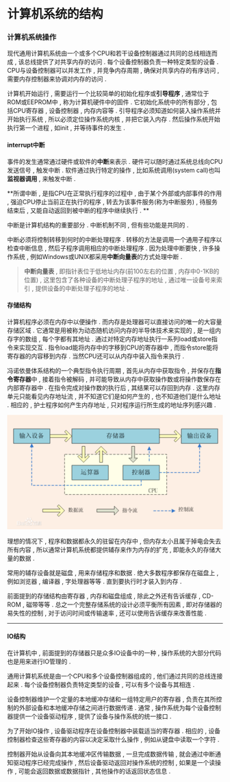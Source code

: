 # 计算机系统的结构

### 计算机系统操作

现代通用计算机系统由一个或多个CPU和若干设备控制器通过共同的总线相连而成 , 该总线提供了对共享内存的访问 . 每个设备控制器负责一种特定类型的设备 . CPU与设备控制器可以并发工作 , 并竞争内存周期 , 确保对共享内存的有序访问 , 需要内存控制器来协调对内存的访问 .

计算机开始运行 , 需要运行一个比较简单的初始化程序或**引导程序** , 通常位于ROM或EEPROM中 , 称为计算机硬件中的固件 . 它初始化系统中的所有部分 , 包括CPU寄存器 , 设备控制器 , 内存内容等 . 引导程序必须知道如何装入操作系统并开始执行系统 , 所以必须定位操作系统内核 , 并把它装入内存 . 然后操作系统开始执行第一个进程 , 如init , 并等待事件的发生 .

#### interrupt中断

事件的发生通常通过硬件或软件的**中断**来表示 . 硬件可以随时通过系统总线向CPU发送信号 , 触发中断 . 软件通过执行特定的操作 , 比如系统调用\(system call\)也叫**监视器调用** , 来触发中断 .

**所谓中断 , 是指CPU在正常执行程序的过程中 , 由于某个外部或内部事件的作用 , 强迫CPU停止当前正在执行的程序 , 转去为该事件服务\(称为中断服务\) , 待服务结束后 , 又能自动返回到被中断的程序中继续执行 . **

中断是计算机结构的重要部分 . 中断机制不同 , 但有些功能是共同的 .

中断必须将控制转移到何时的中断处理程序 . 转移的方法是调用一个通用子程序以检查中断信息 , 然后子程序调用相应的中断处理程序 . 因为处理中断要快 , 许多操作系统 , 例如Windows或UNIX都采用**中断向量表**的方式处理中断 .

> **中断向量表** , 即指针表位于低地址内存\(前100左右的位置 , 内存中0-1KB的位置\) , 这里包含了各种设备的中断处理子程序的地址 , 通过唯一设备号来索引 , 提供设备的中断处理子程序的地址 .

#### 存储结构

计算机程序必须在内存中以便操作 . 而内存是处理器可以直接访问的唯一的大容量存储区域 . 它通常是用被称为动态随机访问内存的半导体技术来实现的 , 是一组内存字的数组 , 每个字都有其地址 . 通过对特定内存地址执行一系列load或store指令来实现交互 . 指令load能将内存中的字移到CPU的寄存器中 , 而指令store能将寄存器的内容移到内存 . 当然CPU还可以从内存中装入指令来执行 .

冯诺依曼体系结构的一个典型指令执行周期 , 首先从内存中获取指令 , 并保存在**指令寄存器**中 , 接着指令被解码 , 并可能导致从内存中获取操作数或将操作数保存在内部寄存器中 . 在指令完成对操作数的执行后 , 其结果可以存回到内存 . 这里内存单元只能看见内存地址流 , 并不知道它们是如何产生的 , 也不知道他们是什么地址 . 相应的 , 护士程序如何产生内存地址 , 只对程序运行所生成的地址序列感兴趣 .

![](/assets/fnym.png)

理想的情况下 , 程序和数据都永久的驻留在内存中 , 但内存太小且属于掉电会失去所有内容 , 所以通常计算机系统都提供辅存来作为内存的扩充 , 即能永久的存储大量的数据 .

常用的辅存设备就是磁盘 , 用来存储程序和数据 . 绝大多数程序都保存在磁盘上 , 例如浏览器 , 编译器 , 字处理器等等 . 直到要执行时才装入到内存 .

前面提到的存储结构由寄存器 , 内存和磁盘组成 , 除此之外还有告诉缓存 , CD-ROM , 磁带等等 . 总之一个完整存储系统的设计必须平衡所有因素 , 即对存储器的易失性的控制 , 对于访问时间或传输速率 , 还可以使用告诉缓存来改善性能 .

---

#### IO结构

在计算机中 , 前面提到的存储器只是众多IO设备中的一种 , 操作系统的大部分代码也是用来进行IO管理的 .

通用计算机系统是由一个CPU和多个设备控制器组成的 , 他们通过共同的总线连接起来 . 每个设备控制器负责特定类型的设备 , 可以有多个设备与其相连 .

设备控制器维护一个定量的本地缓冲存储和一组特定用户的寄存器 , 负责在其所控制的外部设备和本地缓冲存储之间进行数据传递 . 通常 , 操作系统为每个设备控制器提供一个设备驱动程序 , 提供了设备与操作系统的统一接口 . 

为了开始IO操作 , 设备驱动程序在设备控制器中装载适当的寄存器 . 相应的 , 设备控制器检查这些寄存器的内容以决定采取什么操作 , 例如从键盘中读取一个字符 . 

控制器开始从设备向其本地缓冲区传输数据 , 一旦完成数据传输 , 就会通过中断通知驱动程序已经完成操作 , 然后设备驱动返回对操作系统的控制 , 如果是一个读操作 , 可能会返回数据或数据指针 , 其他操作的话返回状态信息 . 

